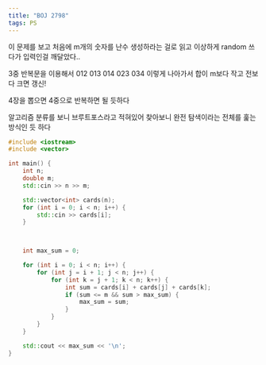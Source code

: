 ```yaml
---
title: "BOJ 2798"
tags: PS
---
```


이 문제를 보고 처음에 m개의 숫자를 난수 생성하라는 걸로 읽고 이상하게 random 쓰다가 입력인걸 깨달았다..

3중 반복문을 이용해서 012 013 014 023 034 이렇게 나아가서 합이 m보다 작고 전보다 크면 갱신!

4장을 뽑으면 4중으로 반복하면 될 듯하다

알고리즘 분류를 보니 브루트포스라고 적혀있어 찾아보니 완전 탐색이라는 전체를 훑는 방식인 듯 하다

<!--more-->

```cpp
#include <iostream>
#include <vector>

int main() {
    int n;
    double m;
    std::cin >> n >> m;

    std::vector<int> cards(n);
    for (int i = 0; i < n; i++) {
        std::cin >> cards[i];
    }
    


    int max_sum = 0;

    for (int i = 0; i < n; i++) {
        for (int j = i + 1; j < n; j++) {
            for (int k = j + 1; k < n; k++) {
                int sum = cards[i] + cards[j] + cards[k];
                if (sum <= m && sum > max_sum) {
                    max_sum = sum;
                }
            }
        }
    }

    std::cout << max_sum << '\n';
}
```
